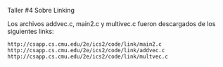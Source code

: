 Taller #4 Sobre Linking

Los archivos addvec.c, main2.c y multivec.c fueron descargados de los siguientes links:

    http://csapp.cs.cmu.edu/2e/ics2/code/link/main2.c
    http://csapp.cs.cmu.edu/2e/ics2/code/link/addvec.c
    http://csapp.cs.cmu.edu/2e/ics2/code/link/multvec.c


